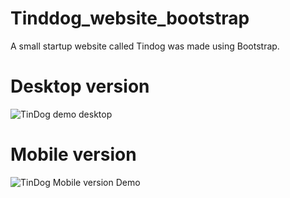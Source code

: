 # Tinddog_website_bootstrap
A small startup website called Tindog was made using Bootstrap.

# Desktop version
![TinDog demo desktop](https://github.com/junaidhas/Tinddog_website_bootstrap/assets/97498014/67e4b480-7854-4c5b-84ef-e3a8da80c542)

# Mobile version
![TinDog Mobile version Demo](https://github.com/junaidhas/Tinddog_website_bootstrap/assets/97498014/49abba42-735c-4aa8-881a-c71bb59a3ef0)
